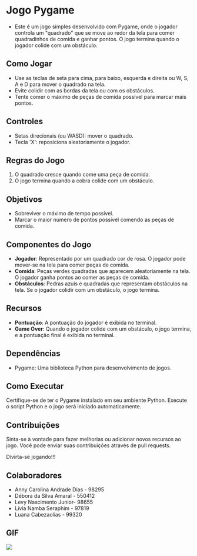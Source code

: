 # Jogo Pygame
- Este é um jogo simples desenvolvido com Pygame, onde o jogador controla um "quadrado" que se move ao redor da tela para comer quadradinhos de comida e ganhar pontos. O jogo termina quando o jogador colide com um obstáculo.

## Como Jogar
- Use as teclas de seta para cima, para baixo, esquerda e direita ou W, S, A e D  para mover o quadrado na tela.
- Evite colidir com as bordas da tela ou com os obstáculos.
- Tente comer o máximo de peças de comida possível para marcar mais pontos.

## Controles
- Setas direcionais (ou WASD): mover o quadrado.
- Tecla 'X': reposiciona aleatoriamente o jogador.

## Regras do Jogo
1. O quadrado cresce quando come uma peça de comida.
2. O jogo termina quando a cobra colide com um obstáculo.

## Objetivos
- Sobreviver o máximo de tempo possível.
- Marcar o maior número de pontos possível comendo as peças de comida.

## Componentes do Jogo
- **Jogador**: Representado por um quadrado cor de rosa. O jogador pode mover-se na tela para comer peças de comida.
- **Comida**: Peças verdes quadradas que aparecem aleatoriamente na tela. O jogador ganha pontos ao comer as peças de comida.
- **Obstáculos**: Pedras azuis e quadradas que representam obstáculos na tela. Se o jogador colidir com um obstáculo, o jogo termina.

## Recursos
- **Pontuação**: A pontuação do jogador é exibida no terminal.
- **Game Over**: Quando o jogador colide com um obstáculo, o jogo termina, e a pontuação final é exibida no terminal.

## Dependências
- Pygame: Uma biblioteca Python para desenvolvimento de jogos.

## Como Executar
Certifique-se de ter o Pygame instalado em seu ambiente Python. Execute o script Python e o jogo será iniciado automaticamente.

## Contribuições
Sinta-se à vontade para fazer melhorias ou adicionar novos recursos ao jogo. Você pode enviar suas contribuições através de pull requests.

Divirta-se jogando!!!


## Colaboradores
- Anny Carolina Andrade Dias - 98295 
- Débora da Silva Amaral - 550412
- Levy Nascimento Junior- 98655
- Lívia Namba Seraphim - 97819
- Luana Cabezaolias - 99320

## GIF

![]("https://drive.google.com/file/d/1_ERdoGt9u64xPAHWx6y3Sy5MvsTNBMez/view?usp=drive_link")
